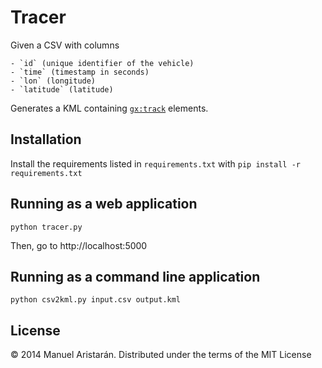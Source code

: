 # Tracer

Given a CSV with columns

    - `id` (unique identifier of the vehicle)
    - `time` (timestamp in seconds)
    - `lon` (longitude)
    - `latitude` (latitude)

Generates a KML containing [`gx:track`](https://developers.google.com/kml/documentation/kmlreference#gxtrack) elements.

## Installation

Install the requirements listed in `requirements.txt` with `pip install -r requirements.txt`

## Running as a web application

```
python tracer.py
```

Then, go to http://localhost:5000

## Running as a command line application

```
python csv2kml.py input.csv output.kml
```

## License

© 2014 Manuel Aristarán. Distributed under the terms of the MIT License
